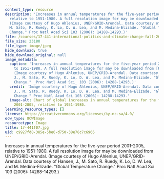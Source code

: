 ```yaml
---
content_type: resource
description: 'Increases in annual temperatures for the five-year period 2001-2005,
  relative to 1951-1980. A full resolution image for may be downloaded from UNEP/GRID-Arendal.
  (Image courtesy of Hugo Ahlenius, UNEP/GRID-Arendal. Data courtesy of Hansen, J.,
  M. Sato, R. Ruedy, K. Lo, D. W. Lea, and M. Medina-Elizade. "Global Temperature
  Change." Proc Natl Acad Sci 103 (2006): 14288-14293.)'
file: /courses/17-441-international-politics-and-climate-change-fall-2007/c9927fd8385e5be6d75038e76c7c6965_17-441f07.jpg
file_size: 23180
file_type: image/jpeg
hide_download: true
hide_download_original: null
image_metadata:
  caption: 'Increases in annual temperatures for the five-year period 2001-2005, relative
    to 1951-1980. A full resolution image for may be downloaded from [UNEP/GRID-Arendal](http://www.grida.no/).
    (Image courtesy of Hugo Ahlenius, UNEP/GRID-Arendal. Data courtesy of Hansen,
    J., M. Sato, R. Ruedy, K. Lo, D. W. Lea, and M. Medina-Elizade. "Global Temperature
    Change." _Proc Natl Acad Sci_ 103 (2006): 14288-14293.)'
  credit: 'Image courtesy of Hugo Ahlenius, UNEP/GRID-Arendal. Data courtesy of Hansen,
    J., M. Sato, R. Ruedy, K. Lo, D. W. Lea, and M. Medina-Elizade. "Global Temperature
    Change." Proc Natl Acad Sci 103 (2006): 14288-14293.'
  image-alt: Chart of global increases in annual temperatures for the five-year period
    2001-2005, relative to 1951-1980.
learning_resource_types: []
license: https://creativecommons.org/licenses/by-nc-sa/4.0/
ocw_type: OCWImage
resourcetype: Image
title: 17-441f07.jpg
uid: c9927fd8-385e-5be6-d750-38e76c7c6965
---
```

Increases in annual temperatures for the five-year period 2001-2005, relative to 1951-1980. A full resolution image for may be downloaded from UNEP/GRID-Arendal. (Image courtesy of Hugo Ahlenius, UNEP/GRID-Arendal. Data courtesy of Hansen, J., M. Sato, R. Ruedy, K. Lo, D. W. Lea, and M. Medina-Elizade. "Global Temperature Change." Proc Natl Acad Sci 103 (2006): 14288-14293.)